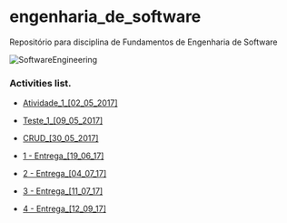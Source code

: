 # engenharia_de_software
Repositório para disciplina de Fundamentos de Engenharia de Software  

![SoftwareEngineering](https://media.licdn.com/mpr/mpr/shrinknp_800_800/AAEAAQAAAAAAAASYAAAAJDY3YmYzZGFkLTE1YTItNDkwNC1iNDM3LWY0ZWI5Y2Y4ODc2Yw.jpg)

### Activities list.

* [Atividade_1_[02_05_2017]](https://github.com/iagoneresb/UFRPE/tree/master/Fundamentos%20de%20Engenharia%20de%20Software/Atividade_1_%5B02_05_2017%5D)

* [Teste_1_[09_05_2017]](https://github.com/iagoneresb/UFRPE/tree/master/Fundamentos%20de%20Engenharia%20de%20Software/Teste_1_%5B09_05_2017%5D)

* [CRUD_[30_05_2017]](https://github.com/iagoneresb/UFRPE/tree/master/Fundamentos%20de%20Engenharia%20de%20Software/CRUD_%5B30_05_2017%5D)

* [1 - Entrega_[19_06_17]](https://github.com/iagoneresb/UFRPE/tree/master/Fundamentos%20de%20Engenharia%20de%20Software/Entrega_%5B19_06_17%5D)

* [2 - Entrega_[04_07_17]](https://github.com/iagoneresb/UFRPE/tree/master/Fundamentos%20de%20Engenharia%20de%20Software/Entrega_%5B04_07_17%5D)

* [3 - Entrega_[11_07_17]](https://github.com/iagoneresb/UFRPE/tree/master/Fundamentos%20de%20Engenharia%20de%20Software/Entrega_%5B11_07_17%5D)

* [4 - Entrega_[12_09_17]](https://github.com/iagoneresb/UFRPE/tree/master/Fundamentos%20de%20Engenharia%20de%20Software/Entrega_%5B19_06_17%5D)
